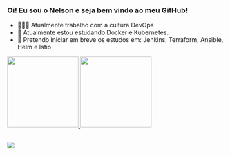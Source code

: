### Oi! Eu sou o Nelson e seja bem vindo ao meu GitHub!

- 👨🏿‍💻 Atualmente trabalho com a cultura DevOps
- 📖 Atualmente estou estudando Docker e Kubernetes. 
- 📖 Pretendo iniciar em breve os estudos em: Jenkins, Terraform, Ansible, Helm e Istio

 <div>
  <a href="https://github.com/nelsonstudent">
  <img height="165em" src="https://github-readme-stats.vercel.app/api?username=nelsonstudent&show_icons=true&theme=dark&include_all_commits=true&count_private=true"/>
  <img height="165em" src="https://github-readme-stats.vercel.app/api/top-langs/?username=nelsonstudent&layout=compact&langs_count=7&theme=dark"/>
</div>
  
  ##
  
 <div>
  <a href="https://www.linkedin.com/in/nelson-p-021729200/" target="_blank"><img src="https://img.shields.io/badge/-LinkedIn-%230077B5?style=for-the-badge&logo=linkedin&logoColor=white" target="_blank"></a>  
 </div>  


